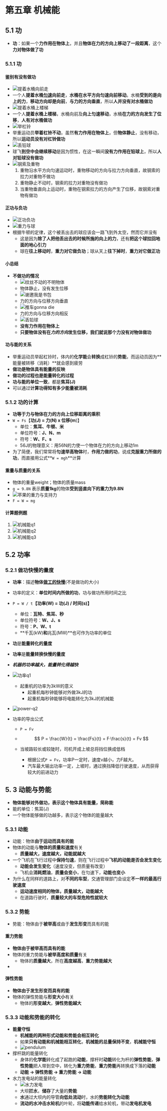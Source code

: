 # 第五章 机械能

## 5.1 功

- **功**：如果一个**力作用在物体上**，并且**物体在力的方向上移动了一段距离**，这个**力对物体做了功**

### 5.1.1 功

#### 鉴别有没有做功

- ![提着水桶向前走](https://i.ibb.co/CsYKvZ5/image.png)
- 一个人**提着水桶<u>匀速</u>向前走**，**水桶在水平方向匀速向前移动**。水桶**受到的是向上的力**，**移动方向却是向前**，**与力的方向垂直**，所以**人并没有对水桶做功**
- ![提着水桶上楼梯](https://i.ibb.co/JQP5tLh/image.png)
- 一个人**提着水桶上楼梯**，水桶向前及**向上匀速移动**，水桶**在力的方向发生了位移**，**人有对水桶做功**
- ![举杠铃](https://i.ibb.co/hMRLvB0/image.png)
- 举重运动员**举着杠铃不动**，虽然**有力作用在物体上**，但**物体静止**，没有移动，所以**运动员没有对杠铃做功**
- ![丢铅球](https://i.ibb.co/q9xQCMt/image.png)
- 球飞**到空中会继续移动**是因为惯性，在这一瞬间**没有力作用在铅球上**，所以**人对铅球没有做功**
- ![钢索及重物](https://i.ibb.co/LtrFKhc/image.png)
  1. 重物沿水平方向匀速运动时，重物移动的方向与拉力方向垂直，故钢索的拉力对重物不做功
  2. 重物静止不动时，钢索的拉力对重物没有做功
  3. 当重物垂直向上运动时，重物在钢索拉力的方向产生了位移，故钢索对重物有做功

#### 正功与负功

- ![正功负功](https://i.ibb.co/SffC6Lc/image.png)
- ![重力与球](https://i.ibb.co/D9sNFd4/image.png)
- 根据牛顿的定律，这个被丢出去的球应该会一路飞到外太空，然而它并没有
  - 这是因为**除了人把他丢出去的时候所施的向上的力**，还有**把这个球拉回地面的地心引力**
  - 球在**往上移动时**，**重力对它做负功**；球从天上**往下掉时**，**重力对它做正功**

#### 小总结

- **不做功的情况**
  - ![纹丝不动的不明物体](https://i.ibb.co/VgmjGtC/image.png)
  - 物体静止，没有发生位移
  - ![谢邀我是书包](https://i.ibb.co/R40ZFxR/image.png)
  - 力的方向与位移方向垂直
  - ![推车gonna die](https://i.ibb.co/bKtypkR/gonna-die.png)
  - 力的方向与位移方向相反
  - ![丢铅球](https://i.ibb.co/q9xQCMt/image.png)
  - **没有力作用在物体上**
  - **只要物体没有在*力的方向*发生位移，我们就说那个力没有对物体做功**

#### 功与能的关系

- 举重运动员举起杠铃时，体内的**化学能**会**转换**成杠铃的**势能**，而运动员因为**能量被转移（消耗）**就会感到疲劳
- **做功是物体具有能量的反映**
- **做功的过程也是能量转化的过程**
- **功与能的单位一致**，都是**焦耳(J)**
- 可以通过**计算功得知有多少能量被消耗**

### 5.1.2 功的计算

- **功等于力与物体在力的方向上位移距离的乘积**
- `W = Fs`【**功(J) = 力(N) x 位移(m**)】
  - 单位：**焦耳、牛顿、米**
  - 单位符号：**J、N、m**
  - 符号：**W、F、s**
  - 56J的物理意义：用56N的力使一个物体在力的方向上移动1m
- 为了简便，我们常常将**匀速举高物体**时，**作用力做的功**，说成**克服重力所做的功**，而直接用公式**`W = mgh`**计算

#### 重量与质量的关系

- 物体的重量weight；物体的质量mass
- `g = 9.8N` 表示**质量1kg**的物体**受到竖直向下的重力为9.8N**
- ![苹果的重力与支持力](https://i.ibb.co/HhRyWM6/apple-tree.png)
- `F = W = mg`

#### 计算题例题

1. ![机械能q1](https://i.ibb.co/6nsS8Pw/q1.png)
2. ![机械能q2](https://i.ibb.co/FsWFHPK/q2.png)
3. ![机械能q3](https://i.ibb.co/Pr7NX3k/q3.png)

## 5.2 功率

### 5.2.1 做功快慢的量度

- **功率**：描述**物体<u>做工的快慢</u>**(不是做功的大小)
- 功率的定义：**单位时间内所做的功**，功与做功所用时间之比
- `P = W / t`**【功率(W) = 功(J) / 时间(s)】**
  
  - 单位：**瓦特、焦耳、秒**
  - 单位符号：**W、J、s**
  - 符号：**P、W、t**
  - **千瓦(kW)**和**兆瓦(MW)**也可作为功率的单位
- **功**是**能量转化的量度**
- **功率**是**能量转换快慢的量度**
- ***机器的功率越大，能量转化得越快***
- ![功率q1](https://i.ibb.co/2tD3sfp/power-q1.png)
  - 起重机的功率为3kW的意义
    - 起重机每秒钟能够对外做3kJ的功
    - 起重机每秒钟能够将电能转化为3kJ的机械能

- ![power-q2](https://i.ibb.co/MgkvTtp/power-q2.png)

- 功率的导出公式

  - `P = Fv`

  - $$
    P = \frac{W}{t} = \frac{Fs}{t} = F·\frac{s}{t} = Fv
    $$

  - 当坡路较长或较陡时，司机开成上坡总将挡位换成低档

    - 根据公式`P = Fv`，功率P一定时，速度v越小，力F越大。
    - 汽车最大输出功率一定，上坡时，通过换挡降低行驶速度，从而获得较大的前进动力

## 5. 3 动能与势能

- **物体能够对外做功，表示这个物体具有能量，简称能**
- 能的单位：焦耳(J)
- 一个物体能够做的功越多，表示这个物体的能量越大

### 5.3.1 动能

- 动能：物体**由于运动而具有的能**
- 物体的动能与**物体的质量和速度**有关
  - **质量越大，速度越大，动能就越大**
- 一个飞机在飞行过程中**保持匀速**，则在飞行过程中**飞机的动能是否会发生变化**
  - **动能会发生变化**（速度没变，但质量有改变）
  - 飞机会**消耗燃油**，**质量会变小**，在匀速下，**动能也变小**
- 为什么在同样的道路上，对**不同的车型**，交通管理部门会设定**不一样的最高行驶速度**
  - **运动速度相同的物体，质量越大，动能越大**
  - 在道路行驶时，**质量较大的车型危险性就较大**


### 5.3.2 势能

- 势能：物体由于**被举高**或由于**发生形变**而具有的能

#### 重力势能

- **物体由于被举高而具有的能**
- 物体的重力势能与**被举高度和质量**有关
  - 物体的**质量越大**，所在**高度越高**，**重力势能越大**
- 

#### 弹性势能

- **物体由于发生形变而具有的能**
- 物体的弹性势能与**形变大小**有关
  - 物体的**形变越大**，**弹性势能越大**

### 5.3.3 动能和势能的转化

- **能量守恒**
  - **机械能的两种形式动能和势能会相互转化**
  - 如果**只有动能和机械能相互转化**，**机械能的总量保持不变**，**机械能守恒**
  - ![pendulum](https://i.ibb.co/Jv8dR2Z/pendulum.png)
- 撑杆跳的能量转化
  - 身体的**化学能**转化成了起跑的**动能**，撑杆时**动能**转化为杆的**弹性势能**，**弹性势能**把人带到空中，转化为**重力势能**，**重力势能**再转换成下落的**动能**
  - **动能 → 弹性势能 → 重力势能 → 动能**
- 水力发电站的能量转化
  - ![水力发电](https://i.ibb.co/sF5CVKH/hydroelectricity.png)
  - 大坝**拦水**，**储存**了大量的**势能**
  - **水**通过大坝内的导管**向低处流动**时，水的**势能转化为动能**
  - **流动的水冲击水轮机**的叶轮，将**动能传递**给水轮机，带动**发电机发电**

